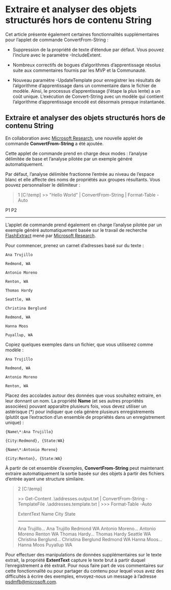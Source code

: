 # Extraire et analyser des objets structurés hors de contenu String
Cet article présente également certaines fonctionnalités supplémentaires pour l’applet de commande ConvertFrom-String :

-   Suppression de la propriété de texte d’étendue par défaut. Vous pouvez l’inclure avec le paramètre -IncludeExtent.

-   Nombreux correctifs de bogues d’algorithmes d’apprentissage résolus suite aux commentaires fournis par les MVP et la Communauté.

-   Nouveau paramètre -UpdateTemplate pour enregistrer les résultats de l’algorithme d’apprentissage dans un commentaire dans le fichier de modèle. Ainsi, le processus d’apprentissage (l’étape la plus lente) a un coût unique. L’exécution de Convert-String avec un modèle qui contient l’algorithme d’apprentissage encodé est désormais presque instantanée.


Extraire et analyser des objets structurés hors de contenu String
----------------------------------------------------------

En collaboration avec [Microsoft Research](http://research.microsoft.com/), une nouvelle applet de commande **ConvertFrom-String** a été ajoutée.

Cette applet de commande prend en charge deux modes : l’analyse délimitée de base et l’analyse pilotée par un exemple généré automatiquement.

Par défaut, l’analyse délimitée fractionne l’entrée au niveau de l’espace blanc et elle affecte des noms de propriétés aux groupes résultants. Vous pouvez personnaliser le délimiteur :

> 1 \[C:\\temp\]
> &gt;&gt; "Hello World" | ConvertFrom-String | Format-Table -Auto

P1    P2
--    --

L’applet de commande prend également en charge l’analyse pilotée par un exemple généré automatiquement basée sur le travail de recherche [FlashExtract](http://research.microsoft.com/en-us/um/people/sumitg/flashextract.html) mené par [Microsoft Research](http://research.microsoft.com).

Pour commencer, prenez un carnet d’adresses basé sur du texte :

    Ana Trujillo

    Redmond, WA

    Antonio Moreno

    Renton, WA

    Thomas Hardy

    Seattle, WA

    Christina Berglund

    Redmond, WA

    Hanna Moos

    Puyallup, WA

Copiez quelques exemples dans un fichier, que vous utiliserez comme modèle :

    Ana Trujillo

    Redmond, WA

    Antonio Moreno

    Renton, WA

   

Placez des accolades autour des données que vous souhaitez extraire, en leur donnant un nom. La propriété **Name** (et ses autres propriétés associées) pouvant apparaître plusieurs fois, vous devez utiliser un astérisque (\*) pour indiquer que cela génère plusieurs enregistrements (plutôt que l’extraction d’un ensemble de propriétés dans un enregistrement unique) :

    {Name\*:Ana Trujillo}

    {City:Redmond}, {State:WA}

    {Name\*:Antonio Moreno}

    {City:Renton}, {State:WA}

À partir de cet ensemble d’exemples, **ConvertFrom-String** peut maintenant extraire automatiquement la sortie basée sur des objets à partir des fichiers d’entrée ayant une structure similaire.

> 2 \[C:\\temp\]
>
> &gt;&gt; Get-Content .\\addresses.output.txt | ConvertFrom-String -TemplateFile .\\addresses.template.txt |
> &gt;&gt;&gt; Format-Table -Auto
>
> ExtentText                     Name               City     State
> ----------                     ----               ----     -----
> Ana Trujillo...                Ana Trujillo       Redmond  WA
> Antonio Moreno...              Antonio Moreno     Renton   WA
> Thomas Hardy...                Thomas Hardy       Seattle  WA
> Christina Berglund...          Christina Berglund Redmond  WA
> Hanna Moos...                  Hanna Moos         Puyallup WA

Pour effectuer des manipulations de données supplémentaires sur le texte extrait, la propriété **ExtentText** capture le texte brut à partir duquel l’enregistrement a été extrait. Pour nous faire part de vos commentaires sur cette fonctionnalité ou pour partager du contenu pour lequel vous avez des difficultés à écrire des exemples, envoyez-nous un message à l’adresse <psdmfb@microsoft.com>.

<!--HONumber=Mar16_HO2-->
